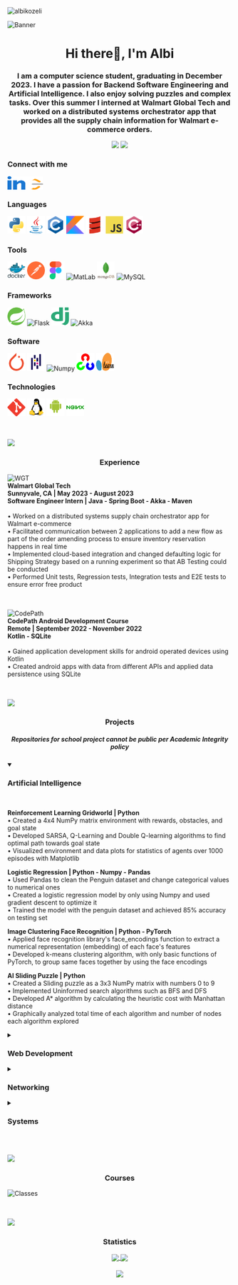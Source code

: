 <p align="left"> <img src="https://komarev.com/ghpvc/?username=albikozeli&label=Profile%20views&color=0e75b6&style=flat" alt="albikozeli" /> </p>

<img src="https://github.com/albikozeli/albikozeli/assets/98725619/ae6cbe67-f77d-412b-82d2-33225449306e" alt="Banner" />
<h1 align="center">Hi there👋, I'm Albi</h1>
</p><h3 align="center">I am a computer science student, graduating in December 2023. I have a passion for Backend Software Engineering and Artificial Intelligence. I also enjoy solving puzzles and complex tasks. Over this summer I interned at Walmart Global Tech and worked on a distributed systems orchestrator app that provides all the supply chain information for Walmart e-commerce orders. </h3>


<div align="center"> <a href="https://www.linkedin.com/in/kozeli" target="_blank"><img src="https://img.shields.io/badge/LinkedIn-0077B5?style=for-the-badge&logo=linkedin&logoColor=white" target="_blank"></a>
<a href="https://github.com/albikozeli" target="_blank"><img src="https://img.shields.io/badge/GitHub-100000?style=for-the-badge&logo=github&logoColor=white" target="_blank"></a>
</div><h3 align="left">Connect with me</h3>
<p align="left">
<a href="https://linkedin.com/in/kozeli" target="blank"><img align="center" src="https://raw.githubusercontent.com/teamedwardforever/Readme-Generator/71f25dd8b98329b168142a6b782a107b75eab178/svg/Social/linked-in-alt.svg" alt="kozeli" height="30" width="40" /></a><a href="https://www.leetcode.com/peaky-blinder" target="blank"><img align="center" src="https://raw.githubusercontent.com/teamedwardforever/Readme-Generator/71f25dd8b98329b168142a6b782a107b75eab178/svg/Social/leet-code.svg" alt="peaky-blinder" height="30" width="40" /></a></p>

<h3 align="left">Languages</h3>
<p align="left">
<img src="https://raw.githubusercontent.com/teamedwardforever/Readme-Generator/71f25dd8b98329b168142a6b782a107b75eab178/svg/Skills/Languages/python-original.svg" alt="Python" width="40" height="40"/>
<img src="https://raw.githubusercontent.com/teamedwardforever/Readme-Generator/71f25dd8b98329b168142a6b782a107b75eab178/svg/Skills/Languages/java-original.svg" alt="Java" width="40" height="40"/>
<img src="https://raw.githubusercontent.com/teamedwardforever/Readme-Generator/71f25dd8b98329b168142a6b782a107b75eab178/svg/Skills/Languages/c-original.svg" alt="C" width="40" height="40"/>
<img src="https://raw.githubusercontent.com/teamedwardforever/Readme-Generator/71f25dd8b98329b168142a6b782a107b75eab178/svg/Skills/Mobile/kotlinlang-icon.svg" alt="Kotlin" width="40" height="40"/>
<img src="https://raw.githubusercontent.com/teamedwardforever/Readme-Generator/71f25dd8b98329b168142a6b782a107b75eab178/svg/Skills/Languages/scala-original.svg" alt="Scala" width="40" height="40"/>
<img src="https://raw.githubusercontent.com/teamedwardforever/Readme-Generator/71f25dd8b98329b168142a6b782a107b75eab178/svg/Skills/Languages/javascript-original.svg" alt="Javascript" width="40" height="40"/>
<img src="https://raw.githubusercontent.com/teamedwardforever/Readme-Generator/71f25dd8b98329b168142a6b782a107b75eab178/svg/Skills/Languages/cplusplus-original.svg" alt="CPP" width="40" height="40"/>  
</p>



<h3 align="left">Tools</h3>
<p align="left">
<img src="https://raw.githubusercontent.com/teamedwardforever/Readme-Generator/71f25dd8b98329b168142a6b782a107b75eab178/svg/Skills/Devops/docker-original-wordmark.svg" alt="Docker" width="40" height="40"/>
<img src="https://raw.githubusercontent.com/teamedwardforever/Readme-Generator/71f25dd8b98329b168142a6b782a107b75eab178/svg/Skills/Software/getpostman-icon.svg" alt="Postman" width="40" height="40"/>
<img src="https://raw.githubusercontent.com/teamedwardforever/Readme-Generator/71f25dd8b98329b168142a6b782a107b75eab178/svg/Skills/Software/figma-icon.svg" alt="Figma" width="40" height="40"/>
<img src="https://dl.dropboxusercontent.com/s/6e7hk06wzjp3j52/Matlab_Logo.png" alt="MatLab" width="40" height="40"/>
<img src="https://raw.githubusercontent.com/teamedwardforever/Readme-Generator/71f25dd8b98329b168142a6b782a107b75eab178/svg/Skills/Database/mongodb-original-wordmark.svg" alt="Mongodb" width="40" height="40"/>
<img src="https://github.com/albikozeli/albikozeli/assets/98725619/d1c17e09-00c8-44da-be0b-072754ebe63c" alt="MySQL" width="40" height="40"/>
</p>

<h3 align="left">Frameworks</h3>
<p align="left">
<img src="https://raw.githubusercontent.com/teamedwardforever/Readme-Generator/71f25dd8b98329b168142a6b782a107b75eab178/svg/Skills/Backend/springio-icon.svg" alt="Spring" width="40" height="40"/>
<img src="https://github.com/albikozeli/albikozeli/assets/98725619/3dd28f22-e9ef-4990-909c-d5245ed5ed73" alt="Flask" width="40" height="40"/>
<img src="https://raw.githubusercontent.com/teamedwardforever/Readme-Generator/71f25dd8b98329b168142a6b782a107b75eab178/svg/Skills/Framework/django.svg" alt="Django" width="40" height="40"/>
<img src="https://github.com/albikozeli/albikozeli/assets/98725619/817f3ec6-2bbd-4cc6-a03d-446a193ed4b4" alt="Akka" width="40" height="40"/>
</p>

<h3 align="left">Software</h3>
<p align="left">
<img src="https://raw.githubusercontent.com/teamedwardforever/Readme-Generator/71f25dd8b98329b168142a6b782a107b75eab178/svg/Skills/ML/pytorch-icon.svg" alt="Pytorch" width="40" height="40"/>
<img src="https://raw.githubusercontent.com/teamedwardforever/Readme-Generator/71f25dd8b98329b168142a6b782a107b75eab178/svg/Skills/ML/pandas-original.svg" alt="Pandas" width="40" height="40"/>
<img src="https://github.com/albikozeli/albikozeli/assets/98725619/3fc0f7bd-dd88-4b97-bc02-acf9dd6fec22" alt="Numpy" width="40" height="40"/>
<img src="https://raw.githubusercontent.com/teamedwardforever/Readme-Generator/71f25dd8b98329b168142a6b782a107b75eab178/svg/Skills/ML/opencv-icon.svg" alt="Opencv" width="40" height="40"/>
<img src="https://raw.githubusercontent.com/teamedwardforever/Readme-Generator/71f25dd8b98329b168142a6b782a107b75eab178/svg/Skills/ML/Scikit_learn_logo_small.svg" alt="Scikit" width="40" height="40"/>
</p>

<h3 align="left">Technologies</h3>
<p align="left">
<img src="https://raw.githubusercontent.com/teamedwardforever/Readme-Generator/71f25dd8b98329b168142a6b782a107b75eab178/svg/Skills/Other/git-scm-icon.svg" alt="Git" width="40" height="40"/>
<img src="https://raw.githubusercontent.com/teamedwardforever/Readme-Generator/71f25dd8b98329b168142a6b782a107b75eab178/svg/Skills/Other/linux-original.svg" alt="Linux" width="40" height="40"/>
<img src="https://raw.githubusercontent.com/teamedwardforever/Readme-Generator/71f25dd8b98329b168142a6b782a107b75eab178/svg/Skills/Mobile/android-original-wordmark.svg" alt="Android" width="40" height="40"/>
<img src="https://raw.githubusercontent.com/teamedwardforever/Readme-Generator/71f25dd8b98329b168142a6b782a107b75eab178/svg/Skills/Backend/nginx-original.svg" alt="Nginx" width="40" height="40"/>
</p>

<br><br>
<img src="https://user-images.githubusercontent.com/73097560/115834477-dbab4500-a447-11eb-908a-139a6edaec5c.gif"><h3 align="center">Experience</h3>
<p align="left">

<img src="https://github.com/albikozeli/albikozeli/assets/98725619/1630ce7b-9463-41d8-b8c7-46a70d2311a7" alt="WGT" width="50" height="50"><br>
<b>Walmart Global Tech</b><br>
<b> Sunnyvale, CA | May 2023 - August 2023</b><br>
<b>Software Engineer Intern | Java - Spring Boot - Akka - Maven</b><br><br>
•	Worked on a distributed systems supply chain orchestrator app for Walmart e-commerce<br>
•	Facilitated communication between 2 applications to add a new flow as part of the order amending process to ensure inventory reservation happens in real time<br>
•	Implemented cloud-based integration and changed defaulting logic for Shipping Strategy based on a running experiment so that AB Testing could be conducted<br>
•	Performed Unit tests, Regression tests, Integration tests and E2E tests to ensure error free product <br>

<br><br>
<img src="https://github.com/albikozeli/albikozeli/assets/98725619/92eb2d72-f2b7-4721-a6f9-e1e2ac7fbb63" alt="CodePath" width="50" height="50"><br>
<b>CodePath Android Development Course <br>
Remote | September 2022 - November 2022 <br>
Kotlin - SQLite <br></b>
<br>
•	Gained application development skills for android operated devices using Kotlin <br>
•	Created android apps with data from different APIs and applied data persistence using SQLite <br>

</p>

<br><br>
<img src="https://user-images.githubusercontent.com/73097560/115834477-dbab4500-a447-11eb-908a-139a6edaec5c.gif"><h3 align="center">Projects</h3>
<h5 align="center">Repositories for school project cannot be public per Academic Integrity policy</h5>
<details open>
<summary><h3 align="left">Artificial Intelligence</h3></summary>
<br>
<p align="left">
<b>Reinforcement Learning Gridworld | Python </b> <br>
•	Created a 4x4 NumPy matrix environment with rewards, obstacles, and goal state <br>
•	Developed SARSA, Q-Learning and Double Q-learning algorithms to find optimal path towards goal state <br>
•	Visualized environment and data plots for statistics of agents over 1000 episodes with Matplotlib <br>

<b>Logistic Regression | Python - Numpy - Pandas</b><br>
• Used Pandas to clean the Penguin dataset and change categorical values to numerical ones<br>
• Created a logistic regression model by only using Numpy and used gradient descent to optimize it<br>
• Trained the model with the penguin dataset and achieved 85% accuracy on testing set<br>

<b>Image Clustering Face Recognition | Python - PyTorch</b><br>
•	Applied face recognition library's face_encodings function to extract a numerical representation (embedding) of each face's features<br>
•	Developed k-means clustering algorithm, with only basic functions of PyTorch, to group same faces together by using the face encodings<br>

<b>AI Sliding Puzzle | Python</b><br>
•	Created a Sliding puzzle as a 3x3 NumPy matrix with numbers 0 to 9<br>
•	Implemented Uninformed search algorithms such as BFS and DFS <br>
• Developed A* algorithm by calculating the heuristic cost with Manhattan distance<br>
•	Graphically analyzed total time of each algorithm and number of nodes each algorithm explored<br>

</p>
</details>

<details>
<summary><h3 align="left">Web Development</h3></summary>
<br>
<p align=left>
<b>Battleship Game Website | Flask - Python - JavaScript</b><br>
•	Built backend parts, RESTful API, AJAX calls with Flask and deployed website through Docker and Nginx<br>
•	Developed WebSocket communication between players and server for real time interaction<br>
•	Implemented game room creation, user pairing and game logic<br> 

<b>Mini Zoom | Python - JavaScript</b> <br>
•	Created a simple version of the popular zoom app by establishing peer to peer Web RTC communication between clients <br>
•	Implemented a signaling server that allows for Web RTC connections to be created when clients join the meeting <br>
•	Utilized Google’s STUN server on client side to establish the Web RTC Connections between the clients<br>

<b>Authenticated Live Chat | Python - Javascript - PyMongo</b><br>
•	Utilized Pymongo to store chat history and account information with hashed and salted passwords <br>
•	Ensured that only authenticated clients could use the chat through HttpOnly cookies<br>
•	Established WebSocket connections by completing the WebSocket handshake and switching protocols<br>
•	Parsed WebSocket frames on byte-by-byte level and transmitted messages to connected clients in real-time<br>

</p>
</details>

<details>
<summary><h3 align="left">Networking</h3></summary>
<br>
<p align=left>
<b>Streamlined Chat Application | C/C++ - g++ - make - TCP </b><br>
•	Developed a chat application using C/C++ in a g++ environment, by implementing a client-server model with one server and multiple clients.<br>
•	Created a dual-functionality application that acts both as a Unix shell and a network application, accepting commands and providing specific command outputs.<br>
•	Utilized TCP sockets and the select() system call for handling multiple socket connections without using multi-threading or fork-exec.<br>
•	Ensured the chat app maintains communication via the server, allowing clients to log in, exchange messages, block/unblock clients, and obtain relevant statistics<br>

</p>
</details>

<details>
<summary><h3 align="left">Systems</h3></summary>
<br>
<p align=left>
<b>Dynamic Memory Allocator | C </b><br>
•	Implemented dynamic allocation for small sized memory requests on x86-64 architecture by developing functional Malloc, Calloc, Realloc and free functions for Unix processes<br>
•	Divided pages in blocks of powers of 2, minimally 32 bytes, and stored unused memory in an Array of Linked Lists structure<br>

<b>Semaphore and Producer Consumer Queue | C</b><br>
•	Built a Semaphore by utilizing one POSIX mutex and one condition variable<br>
•	Used the Semaphore to create a Producer-Consumer Queue that allocates slots through a FIFO queue<br>
•	Both the Semaphore and PCQueue were created dynamically and at the end all memory was freed and all mutexes and condition variables were destroyed <br>

<b>Priority Queue Data Structure | C</b><br>
•	Utilized C pointers and C structs to create a priority queue data structure that allows for O(1) access for all routine operations, and retrieves items based on priority<br>
•	Priority queue consisted of a doubly linked list, with C structs as nodes, and a table of pointers to last nodes of each priority in queue to allow for O(1) insertions<br>
•	Performed unit tests for functionality of queue and ensured there were no memory leaks<br>
•	All memory was created dynamically and freed after use<br>

</p>
</details>






<br><br>
<img src="https://user-images.githubusercontent.com/73097560/115834477-dbab4500-a447-11eb-908a-139a6edaec5c.gif"><h3 align="center">Courses</h3>
![Classes](https://github.com/albikozeli/albikozeli/assets/98725619/4a4f662b-223c-4977-8158-f01888724b36)


<br><br>
<img src="https://user-images.githubusercontent.com/73097560/115834477-dbab4500-a447-11eb-908a-139a6edaec5c.gif"><h3 align="center">Statistics</h3>
<div align="center">
<a href="https://github.com/albikozeli">
<img align="center" src="http://github-profile-summary-cards.vercel.app/api/cards/stats?username=albikozeli&theme=2077" height="180em" />
<img align="center" src="http://github-profile-summary-cards.vercel.app/api/cards/most-commit-language?username=albikozeli&theme=2077" height="180em" />
</div>
<br>
<div align="center">
<img align="center" src="http://github-profile-summary-cards.vercel.app/api/cards/profile-details?username=albikozeli&theme=2077" height="180em" />
</div>
